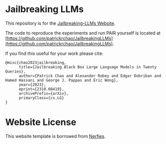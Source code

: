 # Jailbreaking LLMs

This repository is for the [Jailbreaking-LLMs Website](http://jailbreaking-llms.github.io/).

The code to reproduce the experiments and run PAIR yourself is located at [https://github.com/patrickrchao/JailbreakingLLMs](https://github.com/patrickrchao/JailbreakingLLMs).

If you find this useful for your work please cite:

```
@misc{chao2023jailbreaking,
      title={Jailbreaking Black Box Large Language Models in Twenty Queries}, 
      author={Patrick Chao and Alexander Robey and Edgar Dobriban and Hamed Hassani and George J. Pappas and Eric Wong},
      year={2023},
      eprint={2310.08419},
      archivePrefix={arXiv},
      primaryClass={cs.LG}
}
```

# Website License
This website template is borrowed from <a target="_blank" rel="noopener noreferrer" 
              href="https://github.com/nerfies/nerfies.github.io">Nerfies</a>.
